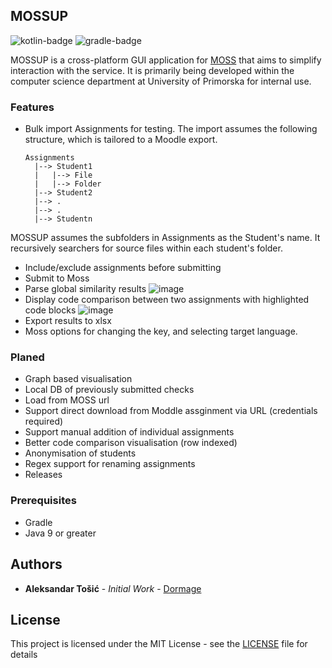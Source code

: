 [kotlin-badge]: https://img.shields.io/badge/Kotlin-0095D5?logo=kotlin&logoColor=white
[gradle-badge]: https://img.shields.io/badge/gradle-02303A?logo=gradle&logoColor=white
## MOSSUP
![kotlin-badge]
![gradle-badge]


MOSSUP is a cross-platform GUI application for [MOSS](https://theory.stanford.edu/~aiken/moss/#:~:text=What%20is%20Moss%3F,very%20effective%20in%20this%20role.) that aims to simplify interaction with the service. 
It is primarily being developed within the computer science department at University of Primorska for internal use.

### Features
* Bulk import Assignments for testing. The import assumes the following structure, which is tailored to a Moodle export. 

  ```
  Assignments
    |--> Student1
    |   |--> File
    |   |--> Folder
    |--> Student2
    |--> .
    |--> .
    |--> Studentn
  ```
MOSSUP assumes the subfolders in Assignments as the Student's name. It recursively searchers for source files within each student's folder.

* Include/exclude assignments before submitting
* Submit to Moss
* Parse global similarity results
![image](https://user-images.githubusercontent.com/2729743/214973499-47da3e05-cf80-463f-b160-babf712f6d0b.png)
* Display code comparison between two assignments with highlighted code blocks
![image](https://user-images.githubusercontent.com/2729743/214973157-d793951b-bc0c-4cd1-9637-d9d529c5b434.png)
* Export results to xlsx
* Moss options for changing the key, and selecting target language.

### Planed
* Graph based visualisation 
* Local DB of previously submitted checks
* Load from MOSS url
* Support direct download from Moddle assginment via URL (credentials required)
* Support manual addition of individual assignments
* Better code comparison visualisation (row indexed)
* Anonymisation of students
* Regex support for renaming assignments 
* Releases

### Prerequisites

* Gradle
* Java 9 or greater


## Authors

* **Aleksandar Tošić** - *Initial Work* - [Dormage](https://github.com/Dormage)

## License

This project is licensed under the MIT License - see the [LICENSE](LICENSE) file for details

